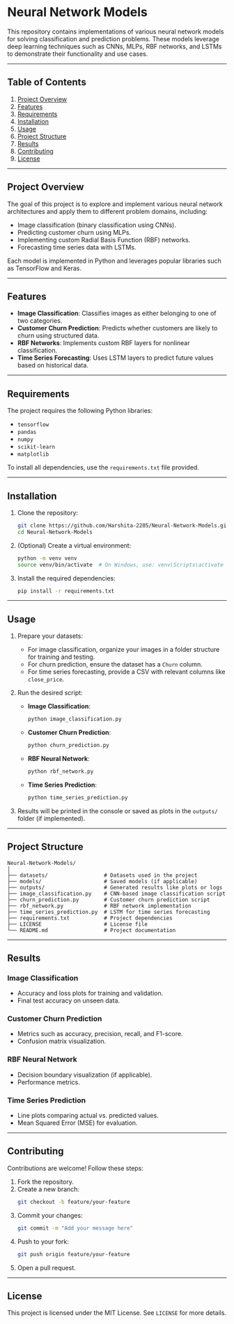 # Neural Network Models

This repository contains implementations of various neural network models for solving classification and prediction problems. These models leverage deep learning techniques such as CNNs, MLPs, RBF networks, and LSTMs to demonstrate their functionality and use cases.

---

## Table of Contents
1. [Project Overview](#project-overview)
2. [Features](#features)
3. [Requirements](#requirements)
4. [Installation](#installation)
5. [Usage](#usage)
6. [Project Structure](#project-structure)
7. [Results](#results)
8. [Contributing](#contributing)
9. [License](#license)

---

## Project Overview
The goal of this project is to explore and implement various neural network architectures and apply them to different problem domains, including:
- Image classification (binary classification using CNNs).
- Predicting customer churn using MLPs.
- Implementing custom Radial Basis Function (RBF) networks.
- Forecasting time series data with LSTMs.

Each model is implemented in Python and leverages popular libraries such as TensorFlow and Keras.

---

## Features
- **Image Classification**: Classifies images as either belonging to one of two categories.
- **Customer Churn Prediction**: Predicts whether customers are likely to churn using structured data.
- **RBF Networks**: Implements custom RBF layers for nonlinear classification.
- **Time Series Forecasting**: Uses LSTM layers to predict future values based on historical data.

---

## Requirements
The project requires the following Python libraries:
- `tensorflow`
- `pandas`
- `numpy`
- `scikit-learn`
- `matplotlib`

To install all dependencies, use the `requirements.txt` file provided.

---

## Installation
1. Clone the repository:
   ```bash
   git clone https://github.com/Harshita-2205/Neural-Network-Models.git
   cd Neural-Network-Models
   ```
2. (Optional) Create a virtual environment:
   ```bash
   python -m venv venv
   source venv/bin/activate  # On Windows, use: venv\Scripts\activate
   ```
3. Install the required dependencies:
   ```bash
   pip install -r requirements.txt
   ```

---

## Usage
1. Prepare your datasets:
   - For image classification, organize your images in a folder structure for training and testing.
   - For churn prediction, ensure the dataset has a `Churn` column.
   - For time series forecasting, provide a CSV with relevant columns like `close_price`.

2. Run the desired script:
   - **Image Classification**:
     ```bash
     python image_classification.py
     ```
   - **Customer Churn Prediction**:
     ```bash
     python churn_prediction.py
     ```
   - **RBF Neural Network**:
     ```bash
     python rbf_network.py
     ```
   - **Time Series Prediction**:
     ```bash
     python time_series_prediction.py
     ```

3. Results will be printed in the console or saved as plots in the `outputs/` folder (if implemented).

---

## Project Structure
```
Neural-Network-Models/
│
├── datasets/                  # Datasets used in the project
├── models/                    # Saved models (if applicable)
├── outputs/                   # Generated results like plots or logs
├── image_classification.py    # CNN-based image classification script
├── churn_prediction.py        # Customer churn prediction script
├── rbf_network.py             # RBF network implementation
├── time_series_prediction.py  # LSTM for time series forecasting
├── requirements.txt           # Project dependencies
├── LICENSE                    # License file
└── README.md                  # Project documentation
```

---

## Results
### Image Classification
- Accuracy and loss plots for training and validation.
- Final test accuracy on unseen data.

### Customer Churn Prediction
- Metrics such as accuracy, precision, recall, and F1-score.
- Confusion matrix visualization.

### RBF Neural Network
- Decision boundary visualization (if applicable).
- Performance metrics.

### Time Series Prediction
- Line plots comparing actual vs. predicted values.
- Mean Squared Error (MSE) for evaluation.

---

## Contributing
Contributions are welcome! Follow these steps:
1. Fork the repository.
2. Create a new branch:
   ```bash
   git checkout -b feature/your-feature
   ```
3. Commit your changes:
   ```bash
   git commit -m "Add your message here"
   ```
4. Push to your fork:
   ```bash
   git push origin feature/your-feature
   ```
5. Open a pull request.

---

## License
This project is licensed under the MIT License. See `LICENSE` for more details.

